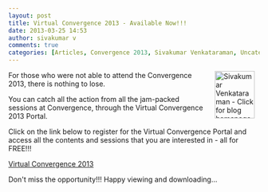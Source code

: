 ```yaml
---
layout: post
title: Virtual Convergence 2013 - Available Now!!!
date: 2013-03-25 14:53
author: sivakumar v
comments: true
categories: [Articles, Convergence 2013, Sivakumar Venkataraman, Uncategorized, Virtual, Virtual Convergence 2013]
---
```

<p style="text-align: left;"><a title="Sivakumar Venkataraman - Click for blog homepage"><img src="https://microsofttpd.github.io/assets/0871.sivav.jpg" alt="Sivakumar Venkataraman - Click for blog homepage" width="80" height="95" align="right" border="0" hspace="10" /></a>For those who were not able to attend the Convergence 2013, there is nothing to lose.</p>
<p>You can catch all the action from all the jam-packed sessions at Convergence, through the Virtual Convergence 2013 Portal.</p>
<p>Click on the link below to register for the Virtual Convergence Portal and access all the contents and sessions that you are interested in&nbsp;- all for FREE!!!</p>
<p><a title="Virtual Convergence 2013" href="https://presentations.inxpo.com/Shows/microsoft/MSConvergence/3-13/Registration/Registration.html" target="_blank">Virtual Convergence 2013</a></p>
<p>Don't miss the opportunity!!! Happy viewing and downloading...</p>
